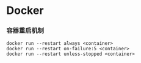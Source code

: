 # Docker

### 容器重启机制
```docker
docker run --restart always <container>
docker run --restart on-failure:5 <container>
docker run --restart unless-stopped <container>
```